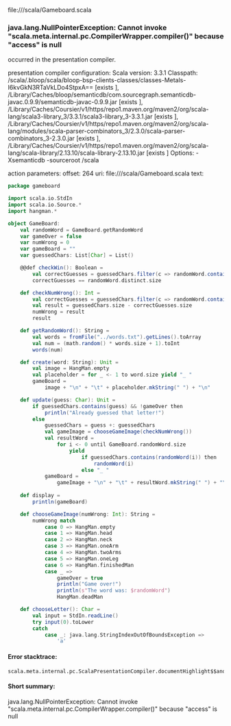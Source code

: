 file://<WORKSPACE>/scala/Gameboard.scala
### java.lang.NullPointerException: Cannot invoke "scala.meta.internal.pc.CompilerWrapper.compiler()" because "access" is null

occurred in the presentation compiler.

presentation compiler configuration:
Scala version: 3.3.1
Classpath:
<WORKSPACE>/scala/.bloop/scala/bloop-bsp-clients-classes/classes-Metals-I6kvGkN3RTaVkLDo4StpxA== [exists ], <HOME>/Library/Caches/bloop/semanticdb/com.sourcegraph.semanticdb-javac.0.9.9/semanticdb-javac-0.9.9.jar [exists ], <HOME>/Library/Caches/Coursier/v1/https/repo1.maven.org/maven2/org/scala-lang/scala3-library_3/3.3.1/scala3-library_3-3.3.1.jar [exists ], <HOME>/Library/Caches/Coursier/v1/https/repo1.maven.org/maven2/org/scala-lang/modules/scala-parser-combinators_3/2.3.0/scala-parser-combinators_3-2.3.0.jar [exists ], <HOME>/Library/Caches/Coursier/v1/https/repo1.maven.org/maven2/org/scala-lang/scala-library/2.13.10/scala-library-2.13.10.jar [exists ]
Options:
-Xsemanticdb -sourceroot <WORKSPACE>/scala


action parameters:
offset: 264
uri: file://<WORKSPACE>/scala/Gameboard.scala
text:
```scala
package gameboard 

import scala.io.StdIn
import scala.io.Source.*
import hangman.*

object GameBoard:
    val randomWord = GameBoard.getRandomWord
    var gameOver = false
    var numWrong = 0
    var gameBoard = ""
    var guessedChars: List[Char] = List()

    @@def checkWin(): Boolean = 
        val correctGuesses = guessedChars.filter(c => randomWord.contains(c)).size 
        correctGuesses == randomWord.distinct.size

    def checkNumWrong(): Int =
        val correctGuesses = guessedChars.filter(c => randomWord.contains(c))
        val result = guessedChars.size - correctGuesses.size  
        numWrong = result
        result

    def getRandomWord(): String =
        val words = fromFile("../words.txt").getLines().toArray
        val num = (math.random() * words.size + 1).toInt
        words(num)

    def create(word: String): Unit =
        val image = HangMan.empty
        val placeholder = for _ <- 1 to word.size yield "_ "
        gameBoard = 
            image + "\n" + "\t" + placeholder.mkString(" ") + "\n"

    def update(guess: Char): Unit = 
        if guessedChars.contains(guess) && !gameOver then
            println("Already guessed that letter!")
        else
            guessedChars = guess +: guessedChars
            val gameImage = chooseGameImage(checkNumWrong())
            val resultWord = 
                for i <- 0 until GameBoard.randomWord.size 
                    yield 
                        if guessedChars.contains(randomWord(i)) then 
                            randomWord(i)
                        else "_ "
            gameBoard = 
                gameImage + "\n" + "\t" + resultWord.mkString(" ") + "\n"
    
    def display = 
        println(gameBoard)

    def chooseGameImage(numWrong: Int): String = 
        numWrong match
            case 0 => HangMan.empty
            case 1 => HangMan.head
            case 2 => HangMan.neck
            case 3 => HangMan.oneArm
            case 4 => HangMan.twoArms
            case 5 => HangMan.oneLeg
            case 6 => HangMan.finishedMan
            case _ => 
                gameOver = true
                println("Game over!")
                println(s"The word was: $randomWord")
                HangMan.deadMan

    def chooseLetter(): Char = 
        val input = StdIn.readLine()
        try input(0).toLower
        catch 
            case _: java.lang.StringIndexOutOfBoundsException =>
                'a'
```



#### Error stacktrace:

```
scala.meta.internal.pc.ScalaPresentationCompiler.documentHighlight$$anonfun$1(ScalaPresentationCompiler.scala:177)
```
#### Short summary: 

java.lang.NullPointerException: Cannot invoke "scala.meta.internal.pc.CompilerWrapper.compiler()" because "access" is null